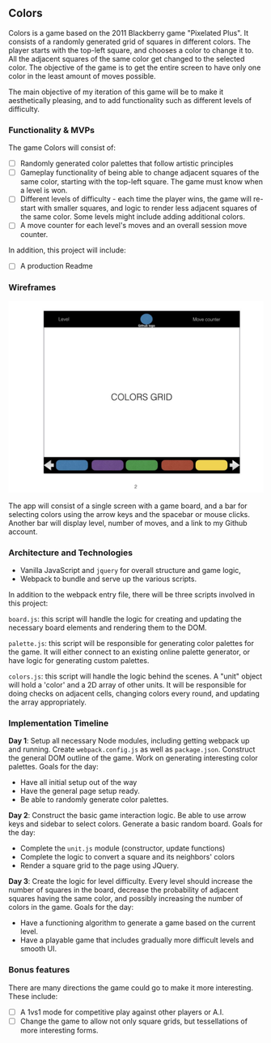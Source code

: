 ## Colors

Colors is a game based on the 2011 Blackberry game "Pixelated Plus". It consists of a randomly generated grid of squares in different colors. The player starts with the top-left square, and chooses a color to change it to. All the adjacent squares of the same color get changed to the selected color. The objective of the game is to get the entire screen to have only one color in the least amount of moves possible.

The main objective of my iteration of this game will be to make it aesthetically pleasing, and to add functionality such as different levels of difficulty.

### Functionality & MVPs

The game Colors will consist of:

- [ ] Randomly generated color palettes that follow artistic principles
- [ ] Gameplay functionality of being able to change adjacent squares of the same color, starting with the top-left square. The game must know when a level is won.
- [ ] Different levels of difficulty - each time the player wins, the game will re-start with smaller squares, and logic to render less adjacent squares of the same color. Some levels might include adding additional colors.
- [ ] A move counter for each level's moves and an overall session move counter.

In addition, this project will include:

- [ ] A production Readme

### Wireframes

![wireframes](docs/colors.jpeg)

The app will consist of a single screen with a game board, and a bar for selecting colors using the arrow keys and the spacebar or mouse clicks. Another bar will display level, number of moves, and a link to my Github account.


### Architecture and Technologies

- Vanilla JavaScript and `jquery` for overall structure and game logic,
- Webpack to bundle and serve up the various scripts.

In addition to the webpack entry file, there will be three scripts involved in this project:

`board.js`: this script will handle the logic for creating and updating the necessary board elements and rendering them to the DOM.

`palette.js`: this script will be responsible for generating color palettes for the game. It will either connect to an existing online palette generator, or have logic for generating custom palettes.

`colors.js`: this script will handle the logic behind the scenes. A "unit" object will hold a 'color' and a 2D array of other units. It will be responsible for doing checks on adjacent cells, changing colors every round, and updating the array appropriately.

### Implementation Timeline

**Day 1**: Setup all necessary Node modules, including getting webpack up and running. Create `webpack.config.js` as well as `package.json`. Construct the general DOM outline of the game. Work on generating interesting color palettes. Goals for the day:

- Have all initial setup out of the way
- Have the general page setup ready.
- Be able to randomly generate color palettes.


**Day 2**: Construct the basic game interaction logic. Be able to use arrow keys and sidebar to select colors. Generate a basic random board. Goals for the day:

- Complete the `unit.js` module (constructor, update functions)
- Complete the logic to convert a square and its neighbors' colors
- Render a square grid to the page using JQuery.

**Day 3**: Create the logic for level difficulty. Every level should increase the number of squares in the board, decrease the probability of adjacent squares having the same color, and possibly increasing the number of colors in the game. Goals for the day:

- Have a functioning algorithm to generate a game based on the current level.
- Have a playable game that includes gradually more difficult levels and smooth UI.


### Bonus features

There are many directions the game could go to make it more interesting. These include:

- [ ] A 1vs1 mode for competitive play against other players or A.I.  
- [ ] Change the game to allow not only square grids, but tessellations of more interesting forms.

